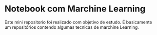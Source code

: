 # Notebook com Marchine Learning


Este mini repositorio foi realizado com objetivo de estudo. É basicamente um repositórios contendo algumas tecnicas de marchine Learning.

